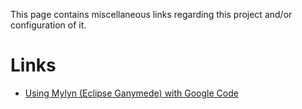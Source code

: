 This page contains miscellaneous links regarding this project and/or configuration of it.

# Links #

  * [Using Mylyn (Eclipse Ganymede) with Google Code](http://www.jroller.com/alexRuiz/entry/using_mylyn_with_google_code1)